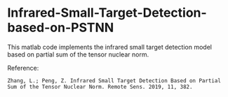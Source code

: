 # Infrared-Small-Target-Detection-based-on-PSTNN
This matlab code implements the infrared small target detection model based on partial sum of the tensor nuclear norm.

Reference:

    Zhang, L.; Peng, Z. Infrared Small Target Detection Based on Partial Sum of the Tensor Nuclear Norm. Remote Sens. 2019, 11, 382.
